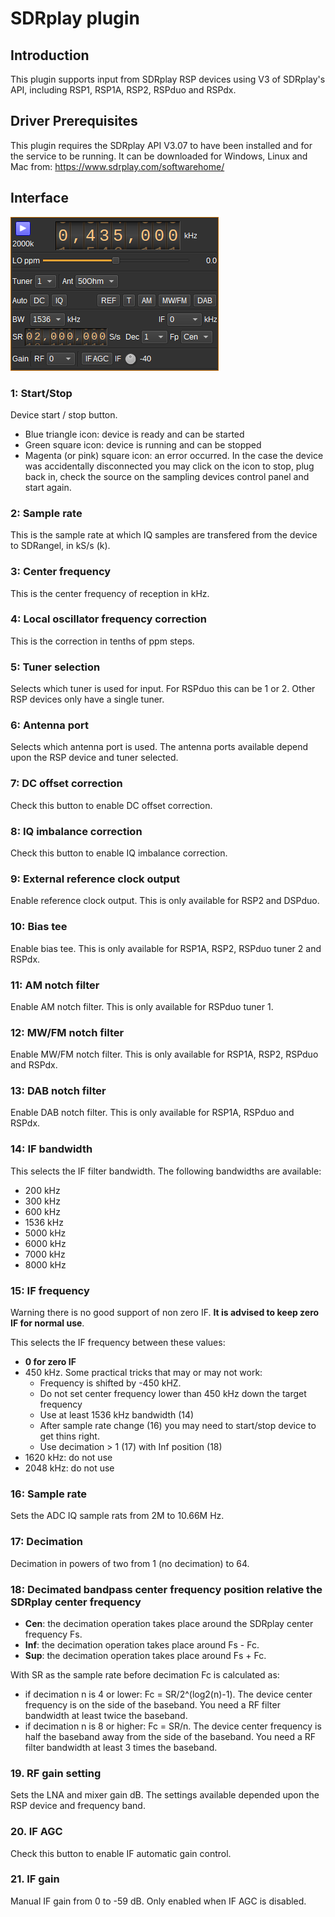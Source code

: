 <h1>SDRplay plugin</h1>

<h2>Introduction</h2>

This plugin supports input from SDRplay RSP devices using V3 of SDRplay's API, including RSP1, RSP1A, RSP2, RSPduo and RSPdx.

<h2>Driver Prerequisites</h2>

This plugin requires the SDRplay API V3.07 to have been installed and for the service to be running. It can be downloaded for Windows, Linux and Mac from: https://www.sdrplay.com/softwarehome/

<h2>Interface</h2>

![SDRplay v3 plugin GUI](../../../doc/img/SDRPlayV3_plugin.png)

<h3>1: Start/Stop</h3>

Device start / stop button.

  - Blue triangle icon: device is ready and can be started
  - Green square icon: device is running and can be stopped
  - Magenta (or pink) square icon: an error occurred. In the case the device was accidentally disconnected you may click on the icon to stop, plug back in, check the source on the sampling devices control panel and start again.

<h3>2: Sample rate</h3>

This is the sample rate at which IQ samples are transfered from the device to SDRangel, in kS/s (k).

<h3>3: Center frequency</h3>

This is the center frequency of reception in kHz.

<h3>4: Local oscillator frequency correction</h3>

This is the correction in tenths of ppm steps.

<h3>5: Tuner selection</h3>

Selects which tuner is used for input. For RSPduo this can be 1 or 2. Other RSP devices only have a single tuner.

<h3>6: Antenna port</h3>

Selects which antenna port is used. The antenna ports available depend upon the RSP device and tuner selected.

<h3>7: DC offset correction</h3>

Check this button to enable DC offset correction.

<h3>8: IQ imbalance correction</h3>

Check this button to enable IQ imbalance correction.

<h3>9: External reference clock output</h3>

Enable reference clock output. This is only available for RSP2 and DSPduo.

<h3>10: Bias tee</h3>

Enable bias tee. This is only available for RSP1A, RSP2, RSPduo tuner 2 and RSPdx.

<h3>11: AM notch filter</h3>

Enable AM notch filter. This is only available for RSPduo tuner 1.

<h3>12: MW/FM notch filter</h3>

Enable MW/FM notch filter. This is only available for RSP1A, RSP2, RSPduo and RSPdx.

<h3>13: DAB notch filter</h3>

Enable DAB notch filter. This is only available for RSP1A, RSPduo and RSPdx.

<h3>14: IF bandwidth</h3>

This selects the IF filter bandwidth. The following bandwidths are available:

  - 200 kHz
  - 300 kHz
  - 600 kHz
  - 1536 kHz
  - 5000 kHz
  - 6000 kHz
  - 7000 kHz
  - 8000 kHz

<h3>15: IF frequency</h3>

Warning there is no good support of non zero IF. **It is advised to keep zero IF for normal use**.

This selects the IF frequency between these values:

  - **0 for zero IF**
  - 450 kHz. Some practical tricks that may or may not work:
    - Frequency is shifted by -450 kHZ.
    - Do not set center frequency lower than 450 kHz down the target frequency
    - Use at least 1536 kHz bandwidth (14)
    - After sample rate change (16) you may need to start/stop device to get thins right.
    - Use decimation > 1 (17) with Inf position (18)
  - 1620 kHz: do not use
  - 2048 kHz: do not use

<h3>16: Sample rate</h3>

Sets the ADC IQ sample rats from 2M to 10.66M Hz.

<h3>17: Decimation</h3>

Decimation in powers of two from 1 (no decimation) to 64.

<h3>18: Decimated bandpass center frequency position relative the SDRplay center frequency</h3>

  - **Cen**: the decimation operation takes place around the SDRplay center frequency Fs.
  - **Inf**: the decimation operation takes place around Fs - Fc.
  - **Sup**: the decimation operation takes place around Fs + Fc.

With SR as the sample rate before decimation Fc is calculated as:

  - if decimation n is 4 or lower:  Fc = SR/2^(log2(n)-1). The device center frequency is on the side of the baseband. You need a RF filter bandwidth at least twice the baseband.
  - if decimation n is 8 or higher: Fc = SR/n. The device center frequency is half the baseband away from the side of the baseband. You need a RF filter bandwidth at least 3 times the baseband.

<h3>19. RF gain setting</h3>

Sets the LNA and mixer gain dB. The settings available depended upon the RSP device and frequency band.

<h3>20. IF AGC</h3>

Check this button to enable IF automatic gain control.

<h3>21. IF gain</h3>

Manual IF gain from 0 to -59 dB. Only enabled when IF AGC is disabled.

